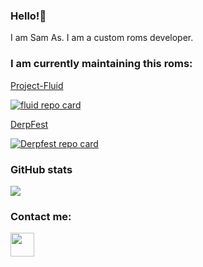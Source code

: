 ### Hello!👋

I am Sam As. I am a custom roms developer.

### I am currently maintaining this roms:
[Project-Fluid](https://github.com/project-fluid)

[![fluid repo card](https://github-readme-stats.vercel.app/api/pin/?username=Project-Fluid&repo=manifest&border_radius=8&icon_color=f44336&theme=dark)](https://github.com/project-fluid/manifest)

[DerpFest](https://github.com/DerpFest-12)

[![Derpfest repo card](https://github-readme-stats.vercel.app/api/pin/?username=DerpFest-12&repo=manifest&border_radius=8&icon_color=f44336&theme=dark)](manifest)

### GitHub stats
<img align="center" src="https://github-readme-stats.vercel.app/api?username=SamAs700&count_private=true&border_radius=8&icon_color=f44336&show_icons=true&theme=dark" />

</a>

### Contact me:

<a href="https://t.me/SamAs700"><img width="38px" src="https://cdn.iconscout.com/icon/free/png-64/telegram-1754812-1490132.png"></a>
